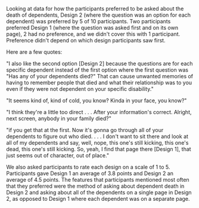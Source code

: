 Looking at data for how the participants preferred to be asked about the death of dependents, Design 2 (where the question was an option for each dependent) was preferred by 5 of 10 participants. Two participants preferred Design 1 (where the question was asked first and on its own page), 2 had no preference, and we didn't cover this with 1 participant. Preference didn't depend on which design participants saw first.

Here are a few quotes:  

"I also like the second option [Design 2] because the questions are for each specific dependent instead of the first option where the first question was "Has any of your dependents died?" That can cause unwanted memories of having to remember people that died and what their relationship was to you even if they were not dependent on your specific disability."

"It seems kind of, kind of cold, you know? Kinda in your face, you know?"

"I think they're a little too direct . . . After your information's correct. Alright, next screen, anybody in your family died?"

"if you get that at the first. Now it's gonna go through all of your dependents to figure out who died. . . . I don't want to sit there and look at all of my dependents and say, well, nope, this one's still kicking, this one's dead, this one's still kicking. So, yeah, I find that page there [Design 1], that just seems out of character, out of place."

We also asked participants to rate each design on a scale of 1 to 5. Participants gave Design 1 an average of 3.8 points and Design 2 an average of 4.5 points. The features that participants mentioned most often that they preferred were the method of asking about dependent death in Design 2 and asking about all of the dependents on a single page in Design 2, as opposed to Design 1 where each dependent was on a separate page.
